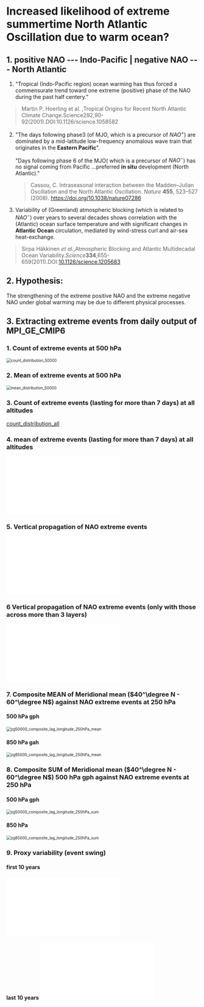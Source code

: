 # Increased likelihood of extreme summertime North Atlantic Oscillation due to warm ocean?



## 1. positive NAO --- Indo-Pacific  |  negative NAO --- North Atlantic 
1. "Tropical (Indo-Pacific region) ocean warming has thus forced a commensurate trend toward one extreme (positive) phase of the NAO during the past half centery."
> Martin P. Hoerling et al. ,Tropical Origins for Recent North Atlantic Climate Change.Science292,90-92(2001).DOI:10.1126/science.1058582

2. "The days following phase3 (of MJO, which is a precursor of $NAO^+$) are dominated by a mid-latitude low-frequency anomalous wave train that originates in the **Eastern Pacific**".

   "Days following phase 6 of the MJO( which is a precursor of $NAO^-$) has no signal coming from Pacific ...preferred **in situ** development (North Atlantic)."

   > Cassou, C. Intraseasonal interaction between the Madden–Julian Oscillation and the North Atlantic Oscillation. *Nature* **455**, 523–527 (2008). https://doi.org/10.1038/nature07286

3. Variability of (Greenland) atmospheric blocking (which is related to $NAO^-$) over years to several decades shows correlation with the (Atlantic) ocean surface temperature and with significant changes in **Atlantic Ocean** circulation, mediated by wind-stress curl and air-sea heat-exchange. 

> Sirpa Häkkinen *et al.*,Atmospheric Blocking and Atlantic Multidecadal Ocean Variability.*Science***334**,655-659(2011).DOI:[10.1126/science.1205683](https://doi.org/10.1126/science.1205683)

## 2. Hypothesis: 

The strengthening of the extreme positive NAO and the extreme negative NAO under global warming may be due to different physical processes. 

## 3. Extracting extreme events from daily output of MPI$\_$GE$\_$CMIP6

### 1. Count of extreme events at 500 hPa

<img src="plots/extremes_statistics/count_distribution_50000.png" alt="count_distribution_50000" style="zoom:72%;" />



### 2. Mean of extreme events at 500 hPa

<img src="plots/extremes_statistics/mean_distribution_50000.png" alt="mean_distribution_50000" style="zoom:72%;" />



### 3. Count of extreme events (lasting for more than 7 days) at all altitudes

[count_distribution_all]("plots/extremes_statistics/count_distribution_all.pdf") 




### 4. mean of extreme events (lasting for more than 7 days) at all altitudes

![mean_distribution_all.pdf](extremes_statistics/mean_distribution_all.pdf) 



### 5. Vertical propagation of NAO extreme events

 ![events_evolution.pdf](extremes_statistics/events_evolution.pdf) 



### 6 Vertical propagation of NAO extreme events (only with those across more than 3 layers)

 ![events_evolution_cross_plev.pdf](extremes_statistics/events_evolution_cross_plev.pdf) 



### 7. Composite MEAN of Meridional mean  ($40^\degree N - 60^\degree N$)  against NAO extreme events at 250 hPa

#### 500 hPa gph

<img src="/Users/liuquan/Documents/weekly_meeting/extremes_statistics/zg50000_composite_lag_longitude_250hPa_mean.png" alt="zg50000_composite_lag_longitude_250hPa_mean" style="zoom:72%;" />

#### 850 hPa gah

<img src="/Users/liuquan/Documents/weekly_meeting/extremes_statistics/zg85000_composite_lag_longitude_250hPa_mean.png" alt="zg85000_composite_lag_longitude_250hPa_mean" style="zoom:72%;" />



### 8. Composite SUM of Meridional mean  ($40^\degree N - 60^\degree N$) 500 hPa gph against NAO extreme events at 250 hPa

#### 500 hPa gph

<img src="/Users/liuquan/Documents/weekly_meeting/extremes_statistics/zg50000_composite_lag_longitude_250hPa_sum.png" alt="zg50000_composite_lag_longitude_250hPa_sum" style="zoom:72%;" />

#### 850 hPa

<img src="/Users/liuquan/Documents/weekly_meeting/extremes_statistics/zg85000_composite_lag_longitude_250hPa_sum.png" alt="zg85000_composite_lag_longitude_250hPa_sum" style="zoom:72%;" />



### 9. Proxy variability (event swing)

#### first 10 years 

#### ![first10_swings.pdf](extremes_statistics/first10_swings.pdf)  



#### last 10 years  ![last10_swings.pdf](extremes_statistics/last10_swings.pdf)  